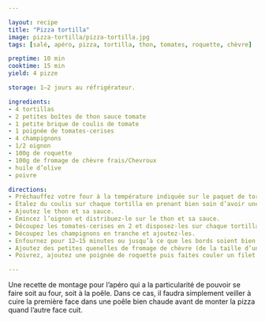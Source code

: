 ```yaml
---

layout: recipe
title: "Pizza tortilla"
image: pizza-tortilla/pizza-tortilla.jpg
tags: [salé, apéro, pizza, tortilla, thon, tomates, roquette, chèvre]

preptime: 10 min
cooktime: 15 min
yield: 4 pizze

storage: 1–2 jours au réfrigérateur.

ingredients:
- 4 tortillas
- 2 petites boîtes de thon sauce tomate
- 1 petite brique de coulis de tomate
- 1 poignée de tomates-cerises
- 4 champignons
- 1/2 oignon
- 100g de roquette
- 100g de fromage de chèvre frais/Chevroux
- huile d’olive
- poivre

directions:
- Préchauffez votre four à la température indiquée sur le paquet de tortillas.
- Étalez du coulis sur chaque tortilla en prenant bien soin d’avoir une couche homogène.
- Ajoutez le thon et sa sauce.
- Émincez l’oignon et distribuez-le sur le thon et sa sauce.
- Découpez les tomates-cerises en 2 et disposez-les sur chaque tortilla.
- Découpez les champignons en tranche et ajoutez-les.
- Enfournez pour 12–15 minutes ou jusqu’à ce que les bords soient bien croquants.
- Ajoutez des petites quenelles de fromage de chèvre (de la taille d’une cuillère à café).
- Poivrez, ajoutez une poignée de roquette puis faites couler un filet d’huile d’olive par dessus et dégustez.

---
```


Une recette de montage pour l’apéro qui a la particularité de pouvoir se faire soit au four, soit à la poêle. Dans ce cas, il faudra simplement veiller à cuire la première face dans une poêle bien chaude avant de monter la pizza quand l’autre face cuit.